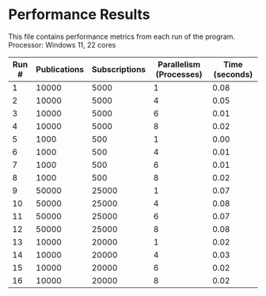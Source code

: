 # Performance Results

This file contains performance metrics from each run of the program.
Processor: Windows 11, 22 cores

| Run # | Publications | Subscriptions | Parallelism (Processes) | Time (seconds) |
|-------|--------------|---------------|-------------------------|----------------|
| 1     | 10000        | 5000          | 1                         | 0.08           |
| 2     | 10000        | 5000          | 4                         | 0.05           |
| 3     | 10000        | 5000          | 6                         | 0.01           |
| 4     | 10000        | 5000          | 8                         | 0.02           |
| 5     | 1000         | 500           | 1                         | 0.00           |
| 6     | 1000         | 500           | 4                         | 0.01           |
| 7     | 1000         | 500           | 6                         | 0.01           |
| 8     | 1000         | 500           | 8                         | 0.02           |
| 9     | 50000        | 25000         | 1                         | 0.07           |
| 10    | 50000        | 25000         | 4                         | 0.08           |
| 11    | 50000        | 25000         | 6                         | 0.07           |
| 12    | 50000        | 25000         | 8                         | 0.08           |
| 13    | 10000        | 20000         | 1                         | 0.02           |
| 14    | 10000        | 20000         | 4                         | 0.03           |
| 15    | 10000        | 20000         | 6                         | 0.02           |
| 16    | 10000        | 20000         | 8                         | 0.02           |
